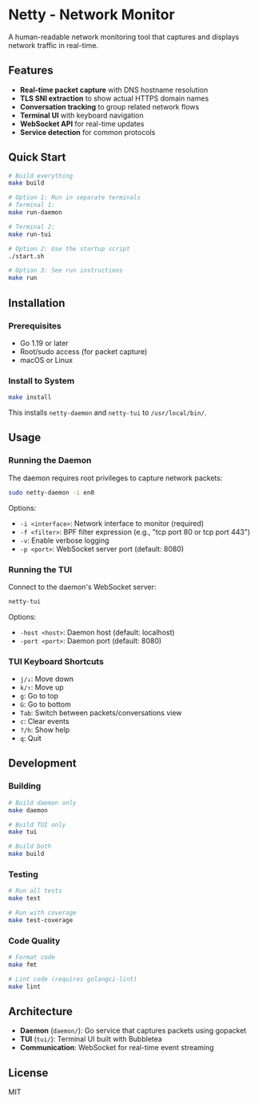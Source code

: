 # Netty - Network Monitor

A human-readable network monitoring tool that captures and displays network traffic in real-time.

## Features

- **Real-time packet capture** with DNS hostname resolution
- **TLS SNI extraction** to show actual HTTPS domain names  
- **Conversation tracking** to group related network flows
- **Terminal UI** with keyboard navigation
- **WebSocket API** for real-time updates
- **Service detection** for common protocols

## Quick Start

```bash
# Build everything
make build

# Option 1: Run in separate terminals
# Terminal 1:
make run-daemon

# Terminal 2:
make run-tui

# Option 2: Use the startup script
./start.sh

# Option 3: See run instructions
make run
```

## Installation

### Prerequisites

- Go 1.19 or later
- Root/sudo access (for packet capture)
- macOS or Linux

### Install to System

```bash
make install
```

This installs `netty-daemon` and `netty-tui` to `/usr/local/bin/`.

## Usage

### Running the Daemon

The daemon requires root privileges to capture network packets:

```bash
sudo netty-daemon -i en0
```

Options:
- `-i <interface>`: Network interface to monitor (required)
- `-f <filter>`: BPF filter expression (e.g., "tcp port 80 or tcp port 443")
- `-v`: Enable verbose logging
- `-p <port>`: WebSocket server port (default: 8080)

### Running the TUI

Connect to the daemon's WebSocket server:

```bash
netty-tui
```

Options:
- `-host <host>`: Daemon host (default: localhost)
- `-port <port>`: Daemon port (default: 8080)

### TUI Keyboard Shortcuts

- `j/↓`: Move down
- `k/↑`: Move up  
- `g`: Go to top
- `G`: Go to bottom
- `Tab`: Switch between packets/conversations view
- `c`: Clear events
- `?/h`: Show help
- `q`: Quit

## Development

### Building

```bash
# Build daemon only
make daemon

# Build TUI only  
make tui

# Build both
make build
```

### Testing

```bash
# Run all tests
make test

# Run with coverage
make test-coverage
```

### Code Quality

```bash
# Format code
make fmt

# Lint code (requires golangci-lint)
make lint
```

## Architecture

- **Daemon** (`daemon/`): Go service that captures packets using gopacket
- **TUI** (`tui/`): Terminal UI built with Bubbletea
- **Communication**: WebSocket for real-time event streaming

## License

MIT